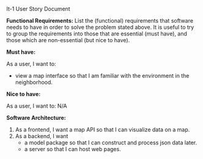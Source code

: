 It-1 User Story Document

**Functional Requirements:** List the (functional) requirements that software needs to have in order to solve the problem stated above. It is useful to try to group the requirements into those that are essential (must have), and those which are non-essential (but nice to have).

**Must have:**
  
As a user, I want to:  
- view a map interface so that I am familiar with the environment in the neighborhood.

**Nice to have:**

As a user, I want to:
N/A

**Software Architecture:**
1. As a frontend, I want a map API so that I can visualize data on a map.
2. As a backend, I want 
   - a model package so that I can construct and process json data later.
   - a server so that I can host web pages.
